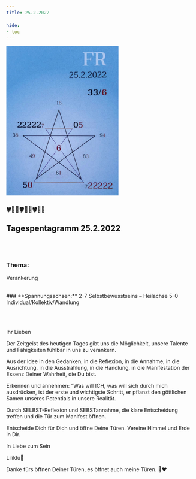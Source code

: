```yaml
---
title: 25.2.2022

hide:
- toc
---
```



<style>
img {
  width: 300px;
  max-width: 99%
}
</style>

![](/img/2022/2022-02-25.png)

### 🍀🦋💚🍀🦋💚🍀🦋💚

## **Tagespentagramm 25.2.2022**
<br><br>
### **Thema:**
Verankerung

<br>
### **Spannungsachsen:**
2-7 Selbstbewusstseins –
       Heilachse
5-0 Individual/Kollektiv/Wandlung

<br><br>

Ihr Lieben

Der Zeitgeist des heutigen Tages gibt uns die Möglichkeit, unsere Talente und Fähigkeiten fühlbar in uns zu verankern.

Aus der Idee in den Gedanken, in die Reflexion, in die Annahme, in die Ausrichtung, in die Ausstrahlung, in die Handlung, in die Manifestation der Essenz Deiner Wahrheit, die Du bist.

Erkennen und annehmen: “Was will ICH, was will sich durch mich ausdrücken, ist der erste und wichtigste Schritt, er pflanzt den göttlichen Samen unseres Potentials in unsere Realität.

Durch SELBST-Reflexion und SEBSTannahme, die klare Entscheidung treffen und die Tür zum Manifest öffnen.

Entscheide Dich für Dich und öffne Deine Türen.
Vereine Himmel und Erde in Dir.

In Liebe zum Sein

Liliklu🦋

Danke fürs öffnen Deiner Türen, es öffnet auch meine Türen.
                    🙏♥️
